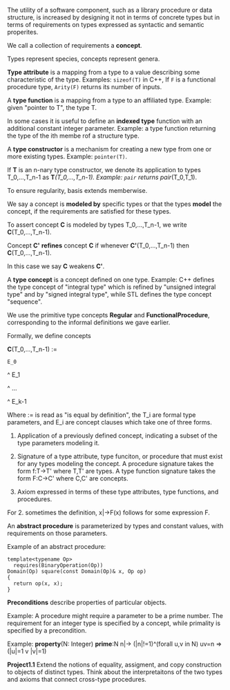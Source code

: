 The utility of a software component, such as a library procedure or data structure, is increased by designing it not in terms of concrete types but in terms of requirements on types expressed as syntactic and semantic properites.

We call a collection of requirements a **concept**.

Types represent species, concepts represent genera.

**Type attribute** is a mapping from a type to a value describing some characteristic of the type. Examples: `sizeof(T)` in C++, If `F` is a functional procedure type, `Arity(F)` returns its number of inputs.

A **type function** is a mapping from a type to an affiliated type. Example: given "pointer to T", the type T.

In some cases it is useful to define an **indexed type** function with an additional constant integer parameter. Example: a type function returning the type of the ith membe rof a structure type.

A **type constructor** is a mechanism for creating a new type from one or more existing types. Example: `pointer(T)`.

If **T** is an n-nary type constructor, we denote its application to types T_0,...,T_n-1 as **T**_(T_0,...,T_n-1). Example: `pair` returns pair_(T_0,T_1).

To ensure regularity, basis extends memberwise.

We say a concept is **modeled by** specific types or that the types **model** the concept, if the requirements are satisfied for these types.

To assert concept **C** is modeled by types T_0,...,T_n-1, we write **C**(T_0,...,T_n-1).

Concept **C'** **refines** concept **C** if whenever **C'**(T_0,...,T_n-1) then **C**(T_0,...,T_n-1).

In this case we say **C** weakens **C'**.

A **type concept** is a concept defined on one type. Example: C++ defines the type concept of "integral type" which is refined by "unsigned integral type" and by "signed integral type", while STL defines the type concept "sequence".

We use the primitive type concepts **Regular** and **FunctionalProcedure**, corresponding to the informal definitions we gave earlier.

Formally, we define concepts

  **C**(T_0,...,T_n-1) :=

    E_0

  ^ E_1

  ^ ...

  ^ E_k-1

Where := is read as "is equal by definition", the T_i are formal type parameters, and E_i are concept clauses which take one of three forms.

  1. Application of a previously defined concept, indicating a subset of the type parameters modeling it.

  2. Signature of a type attribute, type funciton, or procedure that must exist for any types modeling the concept. A procedure signature takes the form f:T->T' where T,T' are types. A type function signature takes the form F:C->C' where C,C' are concepts.

  3. Axiom expressed in terms of these type attributes, type functions, and procedures. 

  For 2. sometimes the definition, x|->F(x) follows for some expression F.

An **abstract procedure** is parameterized by types and constant values, with requirements on those parameters.

Example of an abstract procedure:

```
template<typename Op>
  requires(BinaryOperation(Op))
Domain(Op) square(const Domain(Op)& x, Op op)
{
  return op(x, x);
}
```

**Preconditions** describe properties of particular objects.

Example: A procedure might require a parameter to be a prime number. The requirement for an integer type is specified by a concept, while primality is specified by a precondition.

  Example:
    **property**(N: Integer)
    **prime**:N
      n|-> (|n|!=1)^(forall u,v in N) uv=n => (|u|=1 v |v|=1)

**Project1.1** Extend the notions of equality, assigment, and copy construction to objects of distinct types. Think about the interpretaitons of the two types and axioms that connect cross-type procedures.

